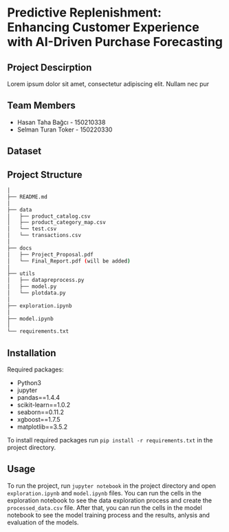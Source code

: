 # Predictive Replenishment: Enhancing Customer Experience with AI-Driven Purchase Forecasting

## Project Descirption
Lorem ipsum dolor sit amet, consectetur adipiscing elit. Nullam nec pur

## Team Members
- Hasan Taha Bağcı - 150210338
- Selman Turan Toker - 150220330

## Dataset


## Project Structure
```bash
│
├── README.md
│
├── data
│   ├── product_catalog.csv
│   ├── product_category_map.csv
│   └── test.csv
│   └── transactions.csv
│
├── docs
│   ├── Project_Proposal.pdf
│   └── Final_Report.pdf (will be added)
│
├── utils
│   ├── datapreprocess.py
│   ├── model.py
│   └── plotdata.py
│    
├── exploration.ipynb
│
├── model.ipynb
│
└── requirements.txt
```

## Installation
Required packages:
- Python3
- jupyter
- pandas==1.4.4
- scikit-learn==1.0.2
- seaborn==0.11.2
- xgboost==1.7.5
- matplotlib==3.5.2

To install required packages run `pip install -r requirements.txt` in the project directory.

## Usage
To run the project, run `jupyter notebook` in the project directory and open `exploration.ipynb` and `model.ipynb` files.
You can run the cells in the exploration notebook to see the data exploration process and create the `processed_data.csv` file. 
After that, you can run the cells in the model notebook to see the model training process and the results, anlysis and evaluation of the models.